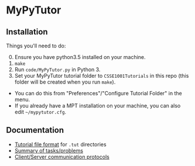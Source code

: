 MyPyTutor
=========

## Installation

Things you'll need to do:

0. Ensure you have python3.5 installed on your machine.
1. `make`
2. Run `code/MyPyTutor.py` in Python 3.
3. Set your MyPyTutor tutorial folder to `CSSE1001Tutorials` in this repo (this folder will be created when you run `make`).
  * You can do this from "Preferences"/"Configure Tutorial Folder" in the menu.
  * If you already have a MPT installation on your machine, you can also edit `~/mypytutor.cfg`.

## Documentation

* [Tutorial file format](https://github.com/CSSE1001/MyPyTutor/wiki/Tutorial-Format) for `.tut` directories
* [Summary of tasks/problems](https://github.com/CSSE1001/MyPyTutor/wiki/Problems)
* [Client/Server communication protocols](https://github.com/CSSE1001/MyPyTutor/wiki/Server-Communication)
